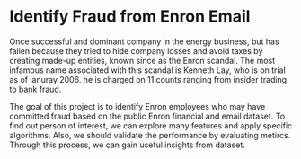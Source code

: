 # Identify Fraud from Enron Email

Once successful and dominant company in the energy business, but has fallen because they tried to hide company losses and avoid taxes by creating made-up entities, known since as the Enron scandal. The most infamous name associated with this scandal is Kenneth Lay, who is on trial as of januray 2006. he is charged on 11 counts ranging from insider trading to bank fraud. 

The goal of this project is to identify Enron employees who may have committed fraud based on the public Enron financial and email dataset. To find out person of interest, we can explore many features and apply specific algorithms. Also, we should validate the performance by evaluating metircs. Through this process, we can gain useful insights from dataset.
